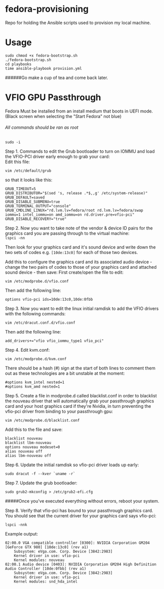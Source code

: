 # fedora-provisioning
Repo for holding the Ansible scripts used to provision my local machine.

Usage
=====
```
sudo chmod +x fedora-bootstrap.sh
./fedora-bootstrap.sh
cd playbooks
time ansible-playbook provision.yml
```

######Go make a cup of tea and come back later.


VFIO GPU Passthrough
====================

Fedora Must be installed from an install medium that boots in UEFI mode.  
(Black screen when selecting the "Start Fedora" not blue)


###### All commands should be ran as root
```
sudo -i
```

Step 1. Commands to edit the Grub bootloader to turn on IOMMU and load the VFIO-PCI driver early enough to grab your card:  
Edit this file: 
```
vim /etc/default/grub
```
 so that it looks like this:  
```
GRUB_TIMEOUT=5
GRUB_DISTRIBUTOR="$(sed 's, release .*$,,g' /etc/system-release)"
GRUB_DEFAULT=saved
GRUB_DISABLE_SUBMENU=true
GRUB_TERMINAL_OUTPUT="console"
GRUB_CMDLINE_LINUX="rd.lvm.lv=fedora/root rd.lvm.lv=fedora/swap iommu=1 intel_iommu=on amd_iommu=on rd.driver.pre=vfio-pci"
GRUB_DISABLE_RECOVERY="true"
```  

Step 2. Now you want to take note of the vendor & device ID pairs for the graphics card you are passing through to the virtual machine:  
`lspci -nn`  

Then look for your graphics card and it's sound device and write down the two sets of codes e.g. `[10de:13c0]` for each of those two devices.

Add this to configure the graphics card and its associated audio device - change the two pairs of codes to those of your graphics card and attached sound device - then save:
First create/open the file to edit:  
```
vim /etc/modprobe.d/vfio.conf
```
Then add the following line:
```
options vfio-pci ids=10de:13c0,10de:0fbb
```

Step 3. Now you want to edit the linux initial ramdisk to add the VFIO drivers with the following commands:
```
vim /etc/dracut.conf.d/vfio.conf
```

Then add the following line:
```
add_drivers+="vfio vfio_iommu_type1 vfio_pci"
```

Step 4. Edit kvm.conf:

```
vim /etc/modprobe.d/kvm.conf
```

There should be a hash (#) sign at the start of both lines to comment them out as these technologies are a bit unstable at the moment:
```
#options kvm_intel nested=1
#options kvm_amd nested=1
```

Step 5. Create a file in modprobe.d called blacklist.conf in order to blacklist the nouveau driver that will automatically grab your passthrough graphics card and your host graphics card if they're Nvidia, in turn preventing the vfio-pci driver from binding to your passthrough gpu:
```
vim /etc/modprobe.d/blacklist.conf
```

Add this to the file and save:

```
blacklist nouveau
blacklist lbm-nouveau
options nouveau modeset=0
alias nouveau off
alias lbm-nouveau off
```

Step 6. Update the initial ramdisk so vfio-pci driver loads up early:

```
sudo dracut -f --kver `uname -r`
```

Step 7. Update the grub bootloader:

```
sudo grub2-mkconfig > /etc/grub2-efi.cfg
```

#####Once you've executed everything without errors, reboot your system.

Step 8. Verify that vfio-pci has bound to your passthrough graphics card. You should see that the current driver for your graphics card says vfio-pci:

```
lspci -nnk
```

Example output:
```
02:00.0 VGA compatible controller [0300]: NVIDIA Corporation GM204 [GeForce GTX 980] [10de:13c0] (rev a1)
	Subsystem: eVga.com. Corp. Device [3842:2983]
	Kernel driver in use: vfio-pci
	Kernel modules: nouveau
02:00.1 Audio device [0403]: NVIDIA Corporation GM204 High Definition Audio Controller [10de:0fbb] (rev a1)
	Subsystem: eVga.com. Corp. Device [3842:2983]
	Kernel driver in use: vfio-pci
	Kernel modules: snd_hda_intel
```